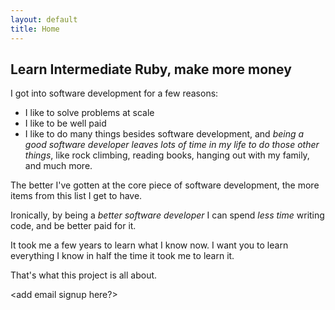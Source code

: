 ```yaml
---
layout: default
title: Home
---
```


## Learn Intermediate Ruby, make more money

I got into software development for a few reasons:

- I like to solve problems at scale
- I like to be well paid
- I like to do many things besides software development, and _being a good software developer leaves lots of time in my life to do those other things_, like rock climbing, reading books, hanging out with my family, and much more.

The better I've gotten at the core piece of software development, the more items from this list I get to have. 

Ironically, by being a _better software developer_ I can spend _less time_ writing code, and be better paid for it. 

It took me a few years to learn what I know now. I want you to learn everything I know in half the time it took me to learn it.

That's what this project is all about. 

<add email signup here?>
